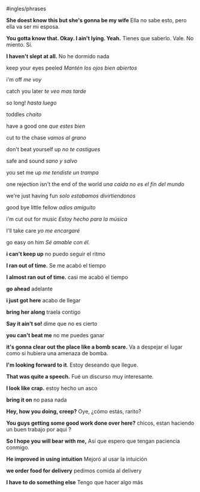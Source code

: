 #ingles/phrases

**She doest know this but she's gonna be my wife**
Ella no sabe esto, pero ella va ser mi esposa.

**You gotta know that. Okay. I ain't lying. Yeah.**
Tienes que saberlo. Vale. No miento. Sí.

**I haven't slept at all.**
No he dormido nada

keep your eyes peeled
*Mantén los ojos bien abiertos*

i'm off
*me voy*

catch you later
*te veo mas tarde*

so long!
*hasta luego*

toddles
*chaito*

have a good one
*que estes bien*

cut to the chase
*vamos al grano*

don't beat yourself up
*no te castigues*

safe and sound
*sano y salvo*

you set me up 
*me tendiste un trampa*

one rejection isn't the end of the world
*una caida no es el fin del mundo*

we're just having fun
*solo estabamos divirtiendonos*

good bye little fellow
*adios amiguito*

i'm cut out for music
*Estoy hecho para la música*

I'll take care
*yo me encargaré*

go easy on him
*Sé amable con él.*

**i can't keep up**
no puedo seguir el ritmo

**I ran out of time.**
Se me acabó el tiempo

**I almost ran out of time.**
casi me acabó el tiempo

**go ahead**
adelante

**i just got here**
acabo de llegar

**bring her along**
traela contigo

**Say it ain't so!**
dime que no es cierto

**you can't beat me**
no me puedes ganar

**it's gonna clear out the place like a bomb scare.**
Va a despejar el lugar como si hubiera una amenaza de bomba.

**I'm looking forward to it**.
Estoy deseando que llegue.

**That was quite a speech.**
Fué un discurso muy interesante.

**I look like crap.**
estoy hecho un asco

**bring it on**
no pasa nada

**Hey, how you doing, creep?**
Oye, ¿cómo estás, rarito?

**You guys getting some good work done over here?**
chicos, estan haciendo un buen trabajo por aqui ?

**So I hope you will bear with me,**
Así que espero que tengan paciencia conmigo.

**He improved in using intuition**
Mejoró al usar la intuición

**we order food for delivery**
pedimos comida al delivery

**I have to do something else**
	Tengo que hacer algo más